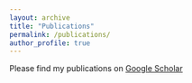 ```yaml
---
layout: archive
title: "Publications"
permalink: /publications/
author_profile: true
---
```



  Please find my publications on [Google Scholar](https://scholar.google.com/citations?hl=en&user=dPz16RUAAAAJ)

